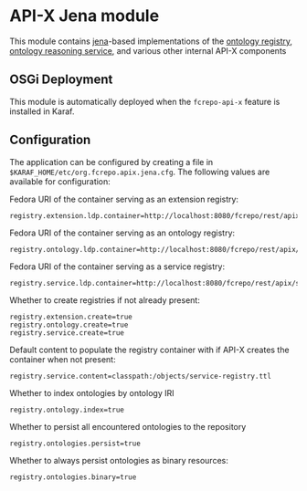 # API-X Jena module

This module contains [jena](jena.apache.org)-based implementations of the [ontology registry](../src/site/markdown/extension-definition-and-binding.md#ontology-registry), [ontology reasoning service](../src/site/markdown/extension-definition-and-binding.md#owl-reasoning), and various other internal API-X components

## OSGi Deployment

This module is automatically deployed when the `fcrepo-api-x` feature is installed in Karaf.

## Configuration

The application can be configured by creating a file in
`$KARAF_HOME/etc/org.fcrepo.apix.jena.cfg`. The following
values are available for configuration:

Fedora URI of the container serving as an extension registry:

    registry.extension.ldp.container=http://localhost:8080/fcrepo/rest/apix/extensions
    
Fedora URI of the container serving as an ontology registry:
   
    registry.ontology.ldp.container=http://localhost:8080/fcrepo/rest/apix/ontologies
    
Fedora URI of the container serving as a service registry:

    registry.service.ldp.container=http://localhost:8080/fcrepo/rest/apix/services

Whether to create registries if not already present:

    registry.extension.create=true
    registry.ontology.create=true
    registry.service.create=true
    
Default content to populate the registry container with if API-X creates the container when not present:

    registry.service.content=classpath:/objects/service-registry.ttl
    
Whether to index ontologies by ontology IRI

    registry.ontology.index=true
    
Whether to persist all encountered ontologies to the repository

    registry.ontologies.persist=true
    
Whether to always persist ontologies as binary resources:

    registry.ontologies.binary=true
